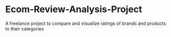 # Ecom-Review-Analysis-Project
 A freelance project to compare and visualize ratings of brands and products to their categories 
